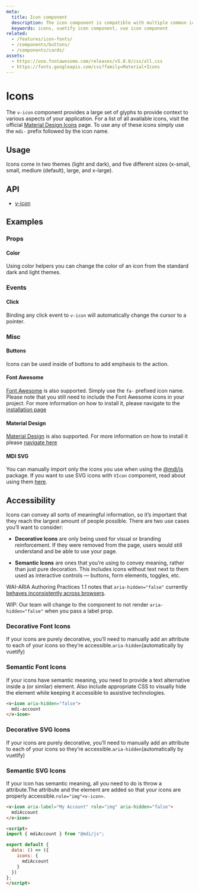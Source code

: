 ```yaml
---
meta:
  title: Icon component
  description: The icon component is compatible with multiple common icon fonts such as Material Design Icons, Font Awesome and more.
  keywords: icons, vuetify icon component, vue icon component
related:
  - /features/icon-fonts/
  - /components/buttons/
  - /components/cards/
assets:
  - https://use.fontawesome.com/releases/v5.0.8/css/all.css
  - https://fonts.googleapis.com/css?family=Material+Icons
---
```


# Icons

The `v-icon` component provides a large set of glyphs to provide context to various aspects of your application. For a list of all available icons, visit the official [Material Design Icons](https://materialdesignicons.com/) page. To use any of these icons simply use the `mdi-` prefix followed by the icon name.

<entry-ad />

## Usage

Icons come in two themes (light and dark), and five different sizes (x-small, small, medium (default), large, and x-large).

<usage name="v-icon" />

## API

- [v-icon](/api/v-icon)

## Examples

### Props

#### Color

Using color helpers you can change the color of an icon from the standard dark and light themes.

<example file="v-icon/prop-color" />

### Events

#### Click

Binding any click event to `v-icon` will automatically change the cursor to a pointer.

<example file="v-icon/event-click" />

### Misc

#### Buttons

Icons can be used inside of buttons to add emphasis to the action.

<example file="v-icon/misc-buttons" />

#### Font Awesome

[Font Awesome](https://fontawesome.com/icons/) is also supported. Simply use the `fa-` prefixed icon name. Please note that you still need to include the Font Awesome icons in your project. For more information on how to install it, please navigate to the [installation page](/features/icon-fonts#install-font-awesome-5-icons)

<example file="v-icon/misc-font-awesome" />

#### Material Design

[Material Design](https://material.io/tools/icons/?style=baseline) is also supported. For more information on how to install it please [navigate here](/features/icon-fonts#install-material-icons)

<example file="v-icon/misc-md" />

#### MDI SVG

You can manually import only the icons you use when using the [@mdi/js](https://www.npmjs.com/package/@mdi/js) package. If you want to use SVG icons with `VIcon` component, read about using them [here](/features/icon-fonts#install-material-design-icons-js-svg).

<example file="v-icon/misc-mdi-svg" />

## Accessibility

Icons can convey all sorts of meaningful information, so it’s important that they reach the largest amount of people possible. There are two use cases you’ll want to consider:

- **Decorative Icons** are only being used for visual or branding reinforcement. If they were removed from the page, users would still understand and be able to use your page.

- **Semantic Icons** are ones that you’re using to convey meaning, rather than just pure decoration. This includes icons without text next to them used as interactive controls — buttons, form elements, toggles, etc.

<alert type="error">

  WAI-ARIA Authoring Practices 1.1 notes that `aria-hidden="false"` currently [behaves inconsistently across browsers](https://www.w3.org/TR/wai-aria-1.1/#aria-hidden).

</alert>

<alert type="info">

  WIP: Our team will change to the component to not render `aria-hidden="false"` when you pass a label  prop.

</alert>

### Decorative Font Icons

If your icons are purely decorative, you’ll need to manually add an attribute to each of your icons so they’re accessible.`aria-hidden`(automatically by vuetify)

### Semantic Font Icons

If your icons have semantic meaning, you need to provide a text alternative inside a (or similar) element. Also include appropriate CSS to visually hide the element while keeping it accessible to assistive technologies.

```html
<v-icon aria-hidden="false">
  mdi-account
</v-icon>
```

### Decorative SVG Icons

If your icons are purely decorative, you’ll need to manually add an attribute to each of your icons so they’re accessible.`aria-hidden`(automatically by vuetify)

### Semantic SVG Icons

If your icon has semantic meaning, all you need to do is throw a attribute.The attribute and the element are added so that your icons are properly accessible.`role="img"<v-icon>`.

```html
<v-icon aria-label="My Account" role="img" aria-hidden="false">
  mdiAccount
</v-icon>

<script>
import { mdiAccount } from "@mdi/js";

export default {
  data: () => ({
    icons: {
      mdiAccount
    }
  })
};
</script>
```

<backmatter />
